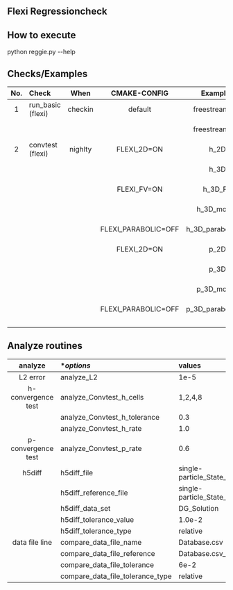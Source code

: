 ## Flexi Regressioncheck 

## How to execute

python reggie.py --help

## Checks/Examples

| **No.** |            **Check**              | **When** |     **CMAKE-CONFIG**    |      **Examples**              |      **Feature**               |         **Execution**                       |           **Comparing**          |
|:-------:|:----------------------------------|:--------:|:-----------------------:|:------------------------------:|:------------------------------:|:-------------------------------------------:|:--------------------------------:|
|    1    | run_basic (flexi)                 | checkin  | default                 | freestream_2D                  |  DG-Operator                   |  MPI=1,2                                    | L2                               |
|         |                                   |          |                         | freestream_3D                  |  DG-Operator                   |  MPI=1,2                                    | L2                               |
|    2    | convtest (flexi)                  | nighlty  | FLEXI_2D=ON             | h_2D                           |  h-convergece                  |  single                                     | L2                               |
|         |                                   |          |                         | h_3D                           |  h-convergece                  |  single                                     | L2                               |
|         |                                   |          | FLEXI_FV=ON             | h_3D_FV                        |  h-convergece                  |  single                                     | L2                               |
|         |                                   |          |                         | h_3D_mortar                    |  h-convergece                  |  single                                     | L2                               |
|         |                                   |          | FLEXI_PARABOLIC=OFF     | h_3D_parabolic_off             |  h-convergece                  |  single                                     | L2                               |
|         |                                   |          | FLEXI_2D=ON             | p_2D                           |  p-convergece                  |  single                                     | L2                               |
|         |                                   |          |                         | p_3D                           |  p-convergece                  |  single                                     | L2                               |
|         |                                   |          |                         | p_3D_mortar                    |  p-convergece                  |  single                                     | L2                               |
|         |                                   |          | FLEXI_PARABOLIC=OFF     | p_3D_parabolic_off             |  p-convergece                  |  single                                     | L2                               |
|         |                                   |          |                         |                                |                                |                                             |                                  |
|         |                                   |          |                         |                                |                                |                                             |                                  |
|         |                                   |          |                         |                                |                                |                                             |                                  |


## Analyze routines

|**analyze**        | **options*                           | **values**                                            |
|:-----------------:|:-------------------------------------|:------------------------------------------------------|
|L2 error           | analyze\_L2                          | 1e-5                                                  |
|h-convergence test | analyze\_Convtest\_h\_cells          | 1,2,4,8                                               |
|                   | analyze\_Convtest\_h\_tolerance      | 0.3                                                   |
|                   | analyze\_Convtest\_h\_rate           | 1.0                                                   |
|p-convergence test | analyze\_Convtest\_p\_rate           | 0.6                                                   |
|h5diff             | h5diff\_file                         | single-particle\_State\_000.00000000000000000.h5      |
|                   | h5diff\_reference\_file              | single-particle\_State\_000.00000000000000000.h5\_ref |
|                   | h5diff\_data\_set                    | DG\_Solution                                          |
|                   | h5diff\_tolerance\_value             | 1.0e-2                                                |
|                   | h5diff\_tolerance\_type              | relative                                              |
|data file line     | compare\_data\_file\_name            | Database.csv                                          |
|                   | compare\_data\_file\_reference       | Database.csv\_ref                                     |
|                   | compare\_data\_file\_tolerance       | 6e-2                                                  |
|                   | compare\_data\_file\_tolerance\_type | relative                                              |
